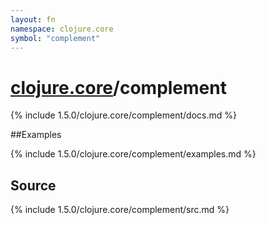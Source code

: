 ```yaml
---
layout: fn
namespace: clojure.core
symbol: "complement"
---
```


# [clojure.core](../)/complement

{% include 1.5.0/clojure.core/complement/docs.md %}

##Examples

{% include 1.5.0/clojure.core/complement/examples.md %}
## Source
{% include 1.5.0/clojure.core/complement/src.md %}

